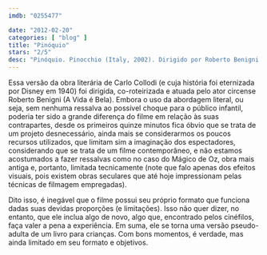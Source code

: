 ```yaml
---
imdb: "0255477"

date: "2012-02-20"
categories: [ "blog" ]
title: "Pinóquio"
stars: "2/5"
desc: "Pinóquio. Pinocchio (Italy, 2002). Dirigido por Roberto Benigni. Escrito por Roberto Benigni, Vincenzo Cerami, Carlo Collodi, Brendan Donnison. Com Roberto Benigni, Nicoletta Braschi, Mino Bellei, Carlo Giuffrè, Peppe Barra, Franco Iavarone, Max Cavallari, Bruno Arena, Corrado Pani."
---
```

Essa versão da obra literária de Carlo Collodi (e cuja história foi eternizada por Disney em 1940) foi dirigida, co-roteirizada e atuada pelo ator circense Roberto Benigni (A Vida é Bela). Embora o uso da abordagem literal, ou seja, sem nenhuma ressalva ao possível choque para o público infantil, poderia ter sido a grande diferença do filme em relação às suas contrapartes, desde os primeiros quinze minutos fica óbvio que se trata de um projeto desnecessário, ainda mais se considerarmos os poucos recursos utilizados, que limitam sim a imaginação dos espectadores, considerando que se trata de um filme contemporâneo, e não estamos acostumados a fazer ressalvas como no caso do Mágico de Oz, obra mais antiga e, portanto, limitada tecnicamente (note que falo apenas dos efeitos visuais, pois existem obras seculares que até hoje impressionam pelas técnicas de filmagem empregadas).

Dito isso, é inegável que o filme possui seu próprio formato que funciona dadas suas devidas proporções (e limitações). Isso não quer dizer, no entanto, que ele inclua algo de novo, algo que, encontrado pelos cinéfilos, faça valer a pena a experiência. Em suma, ele se torna uma versão pseudo-adulta de um livro para crianças. Com bons momentos, é verdade, mas ainda limitado em seu formato e objetivos.

